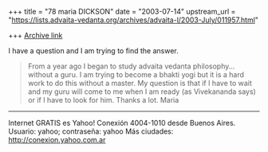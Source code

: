 +++
title = "78 maria DICKSON"
date = "2003-07-14"
upstream_url = "https://lists.advaita-vedanta.org/archives/advaita-l/2003-July/011957.html"

+++
[Archive link](https://lists.advaita-vedanta.org/archives/advaita-l/2003-July/011957.html)

I have a question and I am trying to find the answer.
>From a year ago I began to study advaita vedanta
philosophy... without a guru. I am trying to become a
bhakti yogi but it is a hard work to do this without a
master. My question is that if I have to wait and my
guru will come to me when I am ready (as Vivekananda
says) or if I have to look for him.
Thanks a lot.
Maria


------------
Internet GRATIS es Yahoo! Conexión
4004-1010 desde Buenos Aires. Usuario: yahoo; contraseña: yahoo
Más ciudades: http://conexion.yahoo.com.ar

